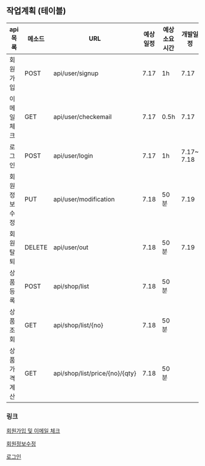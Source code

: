 ## 작업계획 (테이블)

| api 목록     | 메소드 | URL                            | 예상일정 | 예상소요시간 | 개발일정   | 개발시간 |
| ------------ | ------ | ------------------------------ | -------- | ------------ | ---------- | -------- |
| 회원가입     | POST   | api/user/signup                | 7.17     | 1h           | 7.17       | 1h       |
| 이메일체크   | GET    | api/user/checkemail            | 7.17     | 0.5h         | 7.17       | 0.5h     |
| 로그인       | POST   | api/user/login                 | 7.17     | 1h           | 7.17~ 7.18 | 0.5h     |
| 회원정보수정 | PUT    | api/user/modification          | 7.18     | 50분         | 7.19       |          |
| 회원탈퇴     | DELETE | api/user/out                   | 7.18     | 50분         | 7.19       |          |
| 상품등록     | POST   | api/shop/list                  | 7.18     | 50분         |            |          |
| 상품조회     | GET    | api/shop/list/{no}             | 7.18     | 50분         |            |          |
| 상품가격계산 | GET    | api/shop/list/price/{no}/{qty} | 7.18     | 50분         |            |          |

### 링크

[회원가입 및 이메일 체크](https://github.com/gioung/shoppingmall_project/blob/master/APIDOC/01.md)

[회원정보수정]()

[로그인](https://github.com/gioung/shoppingmall_project/blob/master/APIDOC/login.md)